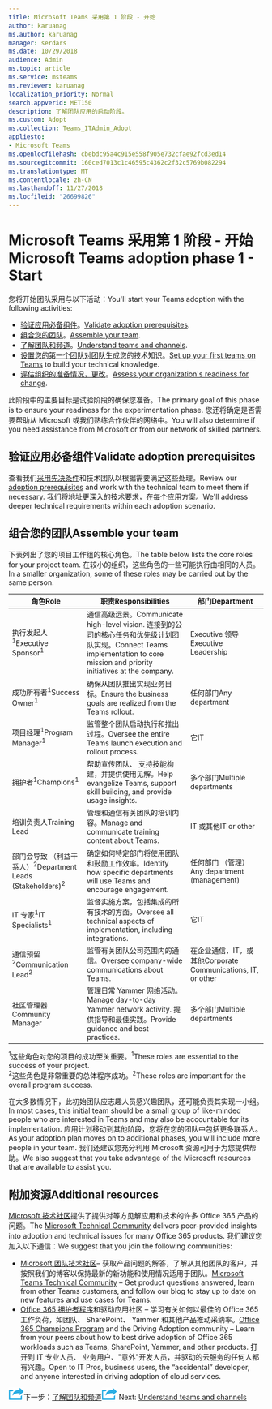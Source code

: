 ```yaml
---
title: Microsoft Teams 采用第 1 阶段 - 开始
author: karuanag
ms.author: karuanag
manager: serdars
ms.date: 10/29/2018
audience: Admin
ms.topic: article
ms.service: msteams
ms.reviewer: karuanag
localization_priority: Normal
search.appverid: MET150
description: 了解团队应用的启动阶段。
ms.custom: Adopt
ms.collection: Teams_ITAdmin_Adopt
appliesto:
- Microsoft Teams
ms.openlocfilehash: cbebdc95a4c915e558f905e732cfae92fcd3ed14
ms.sourcegitcommit: 160ced7013c1c46595c4362c2f32c5769b082294
ms.translationtype: MT
ms.contentlocale: zh-CN
ms.lasthandoff: 11/27/2018
ms.locfileid: "26699826"
---
```

# <a name="microsoft-teams-adoption-phase-1---start"></a><span data-ttu-id="ca8d0-103">Microsoft Teams 采用第 1 阶段 - 开始</span><span class="sxs-lookup"><span data-stu-id="ca8d0-103">Microsoft Teams adoption phase 1 - Start</span></span>

<span data-ttu-id="ca8d0-104">您将开始团队采用与以下活动：</span><span class="sxs-lookup"><span data-stu-id="ca8d0-104">You'll start your Teams adoption with the following activities:</span></span>

- <span data-ttu-id="ca8d0-105">[验证应用必备组件](#validate-adoption-prerequisites)。</span><span class="sxs-lookup"><span data-stu-id="ca8d0-105">[Validate adoption prerequisites](#validate-adoption-prerequisites).</span></span>
- <span data-ttu-id="ca8d0-106">[组合您的团队](#assemble-your-team)。</span><span class="sxs-lookup"><span data-stu-id="ca8d0-106">[Assemble your team](#assemble-your-team).</span></span>
- <span data-ttu-id="ca8d0-107">[了解团队和频道](teams-adoption-understand-teams-and-channels.md)。</span><span class="sxs-lookup"><span data-stu-id="ca8d0-107">[Understand teams and channels](teams-adoption-understand-teams-and-channels.md).</span></span>
- <span data-ttu-id="ca8d0-108">[设置您的第一个团队对团队](teams-adoption-your-first-teams.md)生成您的技术知识。</span><span class="sxs-lookup"><span data-stu-id="ca8d0-108">[Set up your first teams on Teams](teams-adoption-your-first-teams.md) to build your technical knowledge.</span></span>
- <span data-ttu-id="ca8d0-109">[评估组织的准备情况，更改](teams-adoption-assess-readiness.md)。</span><span class="sxs-lookup"><span data-stu-id="ca8d0-109">[Assess your organization's readiness for change](teams-adoption-assess-readiness.md).</span></span>

<span data-ttu-id="ca8d0-110">此阶段中的主要目标是试验阶段的确保您准备。</span><span class="sxs-lookup"><span data-stu-id="ca8d0-110">The primary goal of this phase is to ensure your readiness for the experimentation phase.</span></span> <span data-ttu-id="ca8d0-111">您还将确定是否需要帮助从 Microsoft 或我们熟练合作伙伴的网络中。</span><span class="sxs-lookup"><span data-stu-id="ca8d0-111">You will also determine if you need assistance from Microsoft or from our network of skilled partners.</span></span>  

## <a name="validate-adoption-prerequisites"></a><span data-ttu-id="ca8d0-112">验证应用必备组件</span><span class="sxs-lookup"><span data-stu-id="ca8d0-112">Validate adoption prerequisites</span></span>

<span data-ttu-id="ca8d0-113">查看我们[采用先决条件](teams-adoption-get-started.md#adoption-prerequisites)和技术团队以根据需要满足这些处理。</span><span class="sxs-lookup"><span data-stu-id="ca8d0-113">Review our [adoption prerequisites](teams-adoption-get-started.md#adoption-prerequisites) and work with the technical team to meet them if necessary.</span></span> <span data-ttu-id="ca8d0-114">我们将地址更深入的技术要求，在每个应用方案。</span><span class="sxs-lookup"><span data-stu-id="ca8d0-114">We'll address deeper technical requirements within each adoption scenario.</span></span>

## <a name="assemble-your-team"></a><span data-ttu-id="ca8d0-115">组合您的团队</span><span class="sxs-lookup"><span data-stu-id="ca8d0-115">Assemble your team</span></span>

<span data-ttu-id="ca8d0-116">下表列出了您的项目工作组的核心角色。</span><span class="sxs-lookup"><span data-stu-id="ca8d0-116">The table below lists the core roles for your project team.</span></span> <span data-ttu-id="ca8d0-117">在较小的组织，这些角色的一些可能执行由相同的人员。</span><span class="sxs-lookup"><span data-stu-id="ca8d0-117">In a smaller organization, some of these roles may be carried out by the same person.</span></span>

| <span data-ttu-id="ca8d0-118">角色</span><span class="sxs-lookup"><span data-stu-id="ca8d0-118">Role</span></span> | <span data-ttu-id="ca8d0-119">职责</span><span class="sxs-lookup"><span data-stu-id="ca8d0-119">Responsibilities</span></span> | <span data-ttu-id="ca8d0-120">部门</span><span class="sxs-lookup"><span data-stu-id="ca8d0-120">Department</span></span> |
| ---- | ---------------- | ---------- |
| <span data-ttu-id="ca8d0-121">执行发起人<sup>1</sup></span><span class="sxs-lookup"><span data-stu-id="ca8d0-121">Executive Sponsor<sup>1</sup></span></span> | <span data-ttu-id="ca8d0-122">通信高级远景。</span><span class="sxs-lookup"><span data-stu-id="ca8d0-122">Communicate high-level vision.</span></span> <span data-ttu-id="ca8d0-123">连接到的公司的核心任务和优先级计划团队实现。</span><span class="sxs-lookup"><span data-stu-id="ca8d0-123">Connect Teams implementation to core mission and priority initiatives at the company.</span></span> | <span data-ttu-id="ca8d0-124">Executive 领导</span><span class="sxs-lookup"><span data-stu-id="ca8d0-124">Executive Leadership</span></span> |
| <span data-ttu-id="ca8d0-125">成功所有者<sup>1</sup></span><span class="sxs-lookup"><span data-stu-id="ca8d0-125">Success Owner<sup>1</sup></span></span> | <span data-ttu-id="ca8d0-126">确保从团队推出实现业务目标。</span><span class="sxs-lookup"><span data-stu-id="ca8d0-126">Ensure the business goals are realized from the Teams rollout.</span></span> | <span data-ttu-id="ca8d0-127">任何部门</span><span class="sxs-lookup"><span data-stu-id="ca8d0-127">Any department</span></span> |
| <span data-ttu-id="ca8d0-128">项目经理<sup>1</sup></span><span class="sxs-lookup"><span data-stu-id="ca8d0-128">Program Manager<sup>1</sup></span></span> | <span data-ttu-id="ca8d0-129">监管整个团队启动执行和推出过程。</span><span class="sxs-lookup"><span data-stu-id="ca8d0-129">Oversee the entire Teams launch execution and rollout process.</span></span> | <span data-ttu-id="ca8d0-130">它</span><span class="sxs-lookup"><span data-stu-id="ca8d0-130">IT</span></span> |
| <span data-ttu-id="ca8d0-131">拥护者<sup>1</sup></span><span class="sxs-lookup"><span data-stu-id="ca8d0-131">Champions<sup>1</sup></span></span> | <span data-ttu-id="ca8d0-132">帮助宣传团队、 支持技能构建，并提供使用见解。</span><span class="sxs-lookup"><span data-stu-id="ca8d0-132">Help evangelize Teams, support skill building, and provide usage insights.</span></span> | <span data-ttu-id="ca8d0-133">多个部门</span><span class="sxs-lookup"><span data-stu-id="ca8d0-133">Multiple departments</span></span> |
| <span data-ttu-id="ca8d0-134">培训负责人</span><span class="sxs-lookup"><span data-stu-id="ca8d0-134">Training Lead</span></span> | <span data-ttu-id="ca8d0-135">管理和通信有关团队的培训内容。</span><span class="sxs-lookup"><span data-stu-id="ca8d0-135">Manage and communicate training content about Teams.</span></span> | <span data-ttu-id="ca8d0-136">IT 或其他</span><span class="sxs-lookup"><span data-stu-id="ca8d0-136">IT or other</span></span> |
| <span data-ttu-id="ca8d0-137">部门会导致 （利益干系人）<sup>2</sup></span><span class="sxs-lookup"><span data-stu-id="ca8d0-137">Department Leads (Stakeholders)<sup>2</sup></span></span> | <span data-ttu-id="ca8d0-138">确定如何特定部门将使用团队和鼓励工作效率。</span><span class="sxs-lookup"><span data-stu-id="ca8d0-138">Identify how specific departments will use Teams and encourage engagement.</span></span> | <span data-ttu-id="ca8d0-139">任何部门 （管理）</span><span class="sxs-lookup"><span data-stu-id="ca8d0-139">Any department (management)</span></span> |
| <span data-ttu-id="ca8d0-140">IT 专家<sup>1</sup></span><span class="sxs-lookup"><span data-stu-id="ca8d0-140">IT Specialists<sup>1</sup></span></span> | <span data-ttu-id="ca8d0-141">监督实施方案，包括集成的所有技术的方面。</span><span class="sxs-lookup"><span data-stu-id="ca8d0-141">Oversee all technical aspects of implementation, including integrations.</span></span> | <span data-ttu-id="ca8d0-142">它</span><span class="sxs-lookup"><span data-stu-id="ca8d0-142">IT</span></span> |
| <span data-ttu-id="ca8d0-143">通信预留<sup>2</sup></span><span class="sxs-lookup"><span data-stu-id="ca8d0-143">Communication Lead<sup>2</sup></span></span> | <span data-ttu-id="ca8d0-144">监管有关团队公司范围内的通信。</span><span class="sxs-lookup"><span data-stu-id="ca8d0-144">Oversee company-wide communications about Teams.</span></span> | <span data-ttu-id="ca8d0-145">在企业通信，IT，或其他</span><span class="sxs-lookup"><span data-stu-id="ca8d0-145">Corporate Communications, IT, or other</span></span> |
| <span data-ttu-id="ca8d0-146">社区管理器</span><span class="sxs-lookup"><span data-stu-id="ca8d0-146">Community Manager</span></span> | <span data-ttu-id="ca8d0-147">管理日常 Yammer 网络活动。</span><span class="sxs-lookup"><span data-stu-id="ca8d0-147">Manage day-to-day Yammer network activity.</span></span> <span data-ttu-id="ca8d0-148">提供指导和最佳实践。</span><span class="sxs-lookup"><span data-stu-id="ca8d0-148">Provide guidance and best practices.</span></span> | <span data-ttu-id="ca8d0-149">多个部门</span><span class="sxs-lookup"><span data-stu-id="ca8d0-149">Multiple departments</span></span> |

<span data-ttu-id="ca8d0-150"><sup>1</sup>这些角色对您的项目的成功至关重要。</span><span class="sxs-lookup"><span data-stu-id="ca8d0-150"><sup>1</sup>These roles are essential to the success of your project.</span></span></br>
<span data-ttu-id="ca8d0-151"><sup>2</sup>这些角色是非常重要的总体程序成功。</span><span class="sxs-lookup"><span data-stu-id="ca8d0-151"><sup>2</sup>These roles are important for the overall program success.</span></span>

<span data-ttu-id="ca8d0-152">在大多数情况下，此初始团队应志趣人员感兴趣团队，还可能负责其实现一小组。</span><span class="sxs-lookup"><span data-stu-id="ca8d0-152">In most cases, this initial team should be a small group of like-minded people who are interested in Teams and may also be accountable for its implementation.</span></span> <span data-ttu-id="ca8d0-153">应用计划移动到其他阶段，您将在您的团队中包括更多联系人。</span><span class="sxs-lookup"><span data-stu-id="ca8d0-153">As your adoption plan moves on to additional phases, you will include more people in your team.</span></span> <span data-ttu-id="ca8d0-154">我们还建议您充分利用 Microsoft 资源可用于为您提供帮助。</span><span class="sxs-lookup"><span data-stu-id="ca8d0-154">We also suggest that you take advantage of the Microsoft resources that are available to assist you.</span></span> 

## <a name="additional-resources"></a><span data-ttu-id="ca8d0-155">附加资源</span><span class="sxs-lookup"><span data-stu-id="ca8d0-155">Additional resources</span></span>

<span data-ttu-id="ca8d0-156">[Microsoft 技术社区](https://aka.ms/TechCommunity)提供了提供对等方见解应用和技术的许多 Office 365 产品的问题。</span><span class="sxs-lookup"><span data-stu-id="ca8d0-156">The [Microsoft Technical Community](https://aka.ms/TechCommunity) delivers peer-provided insights into adoption and technical issues for many Office 365 products.</span></span> <span data-ttu-id="ca8d0-157">我们建议您加入以下通信：</span><span class="sxs-lookup"><span data-stu-id="ca8d0-157">We suggest that you join the following communities:</span></span>

- <span data-ttu-id="ca8d0-158">[Microsoft 团队技术社区](https://aka.ms/TeamsCommunity)– 获取产品问题的解答，了解从其他团队的客户，并按照我们的博客以保持最新的新功能和使用情况适用于团队。</span><span class="sxs-lookup"><span data-stu-id="ca8d0-158">[Microsoft Teams Technical Community](https://aka.ms/TeamsCommunity) – Get product questions answered, learn from other Teams customers, and follow our blog to stay up to date on new features and use cases for Teams.</span></span> 
- <span data-ttu-id="ca8d0-159">[Office 365 拥护者程序](https://aka.ms/O365Champions)和驱动应用社区 – 学习有关如何以最佳的 Office 365 工作负荷，如团队、 SharePoint、 Yammer 和其他产品推动采纳率。</span><span class="sxs-lookup"><span data-stu-id="ca8d0-159">[Office 365 Champions Program](https://aka.ms/O365Champions) and the Driving Adoption community – Learn from your peers about how to best drive adoption of Office 365 workloads such as Teams, SharePoint, Yammer, and other products.</span></span> <span data-ttu-id="ca8d0-160">打开到 IT 专业人员、 业务用户、"意外"开发人员，并驱动的云服务的任何人都有兴趣。</span><span class="sxs-lookup"><span data-stu-id="ca8d0-160">Open to IT Pros, business users, the “accidental” developer, and anyone interested in driving adoption of cloud services.</span></span>  


<span data-ttu-id="ca8d0-161">![下一步步骤图标](media/teams-adoption-next-icon.png)下一步：[了解团队和频道](teams-adoption-understand-teams-and-channels.md)</span><span class="sxs-lookup"><span data-stu-id="ca8d0-161">![Next Steps icon](media/teams-adoption-next-icon.png) Next: [Understand teams and channels](teams-adoption-understand-teams-and-channels.md)</span></span>